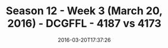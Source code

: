 ---
title: Season 12 - Week 3 (March 20, 2016) - DCGFFL - 4187 vs 4173
teams_score:
- team: 4187
  score: 32
- team: 4173
  score: 20
mvp: Will J. (Neon Yellow); Andy P. (Black)
game-ball: Evan B. (Neon Yellow); Dameron R. (Black)
sportsperson: ''
season: 12
week: 3
date: '2016-03-20T17:37:26'
pageid: season-12-week-3-march-20-2016-4187-vs-4173
---